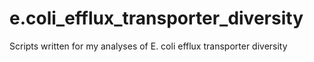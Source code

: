 # e.coli_efflux_transporter_diversity
Scripts written for my analyses of E. coli efflux transporter diversity
